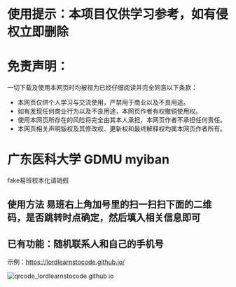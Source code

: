 # 使用提示：本项目仅供学习参考，如有侵权立即删除
# 免责声明：
一切下载及使用本网页时均被视为已经仔细阅读并完全同意以下条款：
* 本网页仅供个人学习与交流使用，严禁用于商业以及不良用途。
* 如有发现任何商业行为以及不良用途，本网页作者有权撤销使用权。
* 使用本网页所存在的风险将完全由其本人承担，本网页作者不承担任何责任。
* 本网页相关声明版权及其修改权、更新权和最终解释权均属本网页作者所有。
# 广东医科大学 GDMU myiban
fake易班校本化请销假
## 使用方法 易班右上角加号里的扫一扫扫下面的二维码，是否跳转时点确定，然后填入相关信息即可
## 已有功能：随机联系人和自己的手机号
示例：https://lordlearnstocode.github.io/

![qrcode_lordlearnstocode github io](https://user-images.githubusercontent.com/65746397/177023376-3e5191db-fdd3-46f3-84fb-95dc95ccc823.png)
